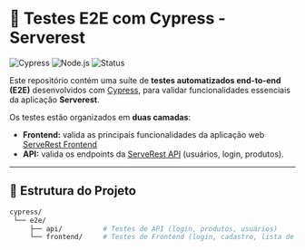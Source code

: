 # 🧪 Testes E2E com Cypress - Serverest

![Cypress](https://img.shields.io/badge/tested%20with-Cypress-04C38E.svg)
![Node.js](https://img.shields.io/badge/Node.js-18.x-green)
![Status](https://img.shields.io/badge/status-active-success.svg)

Este repositório contém uma suíte de **testes automatizados end-to-end (E2E)** desenvolvidos com [Cypress](https://www.cypress.io/), para validar funcionalidades essenciais da aplicação **Serverest**.

Os testes estão organizados em **duas camadas**:
- **Frontend:** valida as principais funcionalidades da aplicação web [ServeRest Frontend](https://front.serverest.dev)  
- **API:** valida os endpoints da [ServeRest API](https://serverest.dev) (usuários, login, produtos).

---

## 📂 Estrutura do Projeto

```bash
cypress/
 └── e2e/
     ├── api/          # Testes de API (login, produtos, usuários)
     └── frontend/     # Testes de Frontend (login, cadastro, lista de compras, logout)

